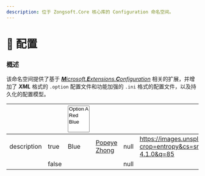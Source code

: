 ```yaml
---
description: 位于 Zongsoft.Core 核心库的 Configuration 命名空间。
---
```


# 🎼 配置

### 概述

该命名空间提供了基于 [_**M**icrosoft.**E**xtensions.**C**onfiguration_](https://learn.microsoft.com/zh-cn/dotnet/api/microsoft.extensions.configuration) 相关的扩展，并增加了 _**XML**_ 格式的 `.option` 配置文件和功能加强的 `.ini` 格式的配置文件，以及持久化的配置模型。

<table data-view="cards"><thead><tr><th></th><th data-type="checkbox"></th><th><select multiple><option value="0xxxW439JrlD" label="Option A" color="blue"></option><option value="482ZeqTuweup" label="Red" color="blue"></option><option value="8IRb0QtnJhV3" label="Blue" color="blue"></option></select></th><th data-type="users" data-multiple></th><th data-type="rating" data-max="5"></th><th data-hidden data-card-cover data-type="image">Cover image</th><th data-hidden data-card-target data-type="content-ref"></th></tr></thead><tbody><tr><td>description</td><td>true</td><td><span data-option="8IRb0QtnJhV3">Blue</span></td><td><a href="https://app.gitbook.com/u/5a3616b95012ef002ff2204a">Popeye Zhong</a></td><td>null</td><td><a href="https://images.unsplash.com/photo-1757252872535-01668694fb44?crop=entropy&#x26;cs=srgb&#x26;fm=jpg&#x26;ixid=M3wxOTcwMjR8MHwxfHJhbmRvbXx8fHx8fHx8fDE3NTc1MTMyMTd8&#x26;ixlib=rb-4.1.0&#x26;q=85">https://images.unsplash.com/photo-1757252872535-01668694fb44?crop=entropy&#x26;cs=srgb&#x26;fm=jpg&#x26;ixid=M3wxOTcwMjR8MHwxfHJhbmRvbXx8fHx8fHx8fDE3NTc1MTMyMTd8&#x26;ixlib=rb-4.1.0&#x26;q=85</a></td><td><a href="https://github.com/">https://github.com/</a></td></tr><tr><td></td><td>false</td><td></td><td></td><td>null</td><td></td><td></td></tr></tbody></table>

